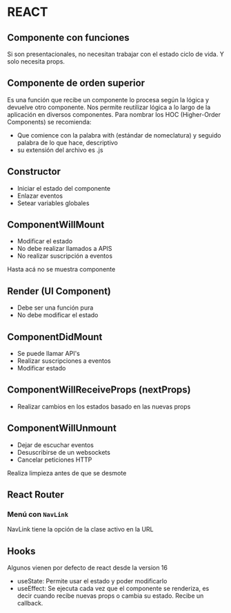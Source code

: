 # REACT 

## Componente con funciones
Si son presentacionales, no necesitan trabajar con el estado ciclo de vida. Y solo necesita props.

## Componente de orden superior

Es una función que recibe un componente lo procesa según la lógica y devuelve otro componente.
Nos permite reutilizar lógica a lo largo de la aplicación en diversos componentes.
Para nombrar los HOC (Higher-Order Components) se recomienda:
- Que comience con la palabra with (estándar de nomeclatura) y seguido palabra de lo que hace, descriptivo
- su extensión del archivo es .js

## Constructor
- Iniciar el estado del componente
- Enlazar eventos
- Setear variables globales

## ComponentWillMount
- Modificar el estado
- No debe realizar llamados a APIS
- No realizar suscripción a eventos

Hasta acá no se muestra componente

## Render (UI Component)
- Debe ser una función pura
- No debe modificar el estado

## ComponentDidMount
- Se puede llamar API's
- Realizar suscripciones a eventos
- Modificar estado

## ComponentWillReceiveProps (nextProps)
- Realizar cambios en los estados basado en las nuevas props

## ComponentWillUnmount
- Dejar de escuchar eventos
- Desuscribirse de un websockets
- Cancelar peticiones HTTP

Realiza limpieza antes de que se desmote

## React Router

### Menú con `NavLink`

NavLink tiene la opción de la clase activo en la URL

## Hooks

Algunos vienen por defecto de react desde la version 16

- useState: Permite usar el estado y poder modificarlo
- useEffect: Se ejecuta cada vez que el componente se renderiza, es decir cuando recibe nuevas props o cambia su estado. Recibe un callback.
